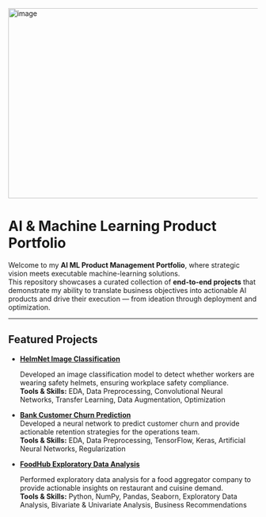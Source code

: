 <img width="1902" height="383" alt="image" src="https://github.com/user-attachments/assets/b707cd7e-a8ef-4ced-a0c7-34e9c9f6a4a7" />

# AI & Machine Learning Product Portfolio

Welcome to my **AI ML Product Management Portfolio**, where strategic vision meets executable machine-learning solutions.  
This repository showcases a curated collection of **end-to-end projects** that demonstrate my ability to translate business objectives into actionable AI products and drive their execution — from ideation through deployment and optimization.

---

## Featured Projects

- [**HelmNet Image Classification**](projects/HelmNet-Computer-Vision.ipynb) <br>

  Developed an image classification model to detect whether workers are wearing safety helmets, ensuring workplace safety compliance.  
  **Tools & Skills:** EDA, Data Preprocessing, Convolutional Neural Networks, Transfer Learning, Data Augmentation, Optimization

- [**Bank Customer Churn Prediction**](projects/Bank-Customer-Churn-Prediction.ipynb)<br>
  Developed a neural network to predict customer churn and provide actionable retention strategies for the operations team.  
  **Tools & Skills:** EDA, Data Preprocessing, TensorFlow, Keras, Artificial Neural Networks, Regularization

- [**FoodHub Exploratory Data Analysis**](projects/Food-Hub-Exploratory-Data-Analysis.ipynb)<br>

  Performed exploratory data analysis for a food aggregator company to provide actionable insights on restaurant and cuisine demand.  
  **Tools & Skills:** Python, NumPy, Pandas, Seaborn, Exploratory Data Analysis, Bivariate & Univariate Analysis, Business Recommendations
